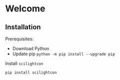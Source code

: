 ﻿# Welcome

## Installation

Prerequisites:

 - Download Python
 - Update pip `python -m pip install --upgrade pip`

 Install `scilightcon`
 ```
 pip install scilightcon
 ```
